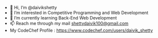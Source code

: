 - 👋 Hi, I’m @daivikshetty
- 👀 I’m interested in Competitive Programming and Web Development
- 🌱 I’m currently learning Back-End Web Development
- 📫 Reach me through my mail shettydaivik100@gmail.com
-  My CodeChef Profile : https://www.codechef.com/users/daivik_shetty
<!---
daivikshetty/daivikshetty is a ✨ special ✨ repository because its `README.md` (this file) appears on your GitHub profile.
You can click the Preview link to take a look at your changes.
--->
